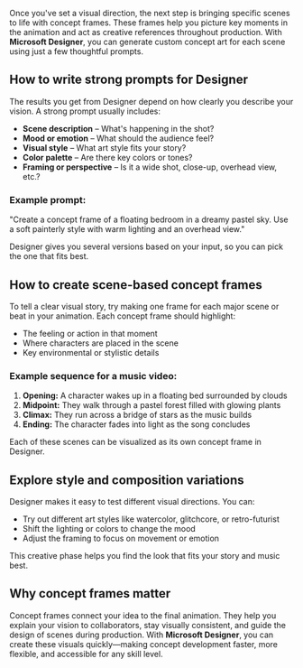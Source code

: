 Once you've set a visual direction, the next step is bringing specific scenes to life with concept frames. These frames help you picture key moments in the animation and act as creative references throughout production. With **Microsoft Designer**, you can generate custom concept art for each scene using just a few thoughtful prompts.

## How to write strong prompts for Designer

The results you get from Designer depend on how clearly you describe your vision. A strong prompt usually includes:

- **Scene description** – What's happening in the shot?  
- **Mood or emotion** – What should the audience feel?  
- **Visual style** – What art style fits your story?  
- **Color palette** – Are there key colors or tones?  
- **Framing or perspective** – Is it a wide shot, close-up, overhead view, etc.?

### Example prompt:
"Create a concept frame of a floating bedroom in a dreamy pastel sky. Use a soft painterly style with warm lighting and an overhead view."

Designer gives you several versions based on your input, so you can pick the one that fits best.

## How to create scene-based concept frames

To tell a clear visual story, try making one frame for each major scene or beat in your animation. Each concept frame should highlight:

- The feeling or action in that moment  
- Where characters are placed in the scene  
- Key environmental or stylistic details  

### Example sequence for a music video:

1. **Opening:** A character wakes up in a floating bed surrounded by clouds  
1. **Midpoint:** They walk through a pastel forest filled with glowing plants  
1. **Climax:** They run across a bridge of stars as the music builds  
1. **Ending:** The character fades into light as the song concludes  

Each of these scenes can be visualized as its own concept frame in Designer.

## Explore style and composition variations

Designer makes it easy to test different visual directions. You can:

- Try out different art styles like watercolor, glitchcore, or retro-futurist  
- Shift the lighting or colors to change the mood  
- Adjust the framing to focus on movement or emotion  

This creative phase helps you find the look that fits your story and music best.

## Why concept frames matter

Concept frames connect your idea to the final animation. They help you explain your vision to collaborators, stay visually consistent, and guide the design of scenes during production. With **Microsoft Designer**, you can create these visuals quickly—making concept development faster, more flexible, and accessible for any skill level.

